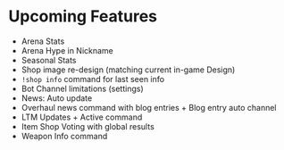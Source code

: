 # Upcoming Features

* Arena Stats
* Arena Hype in Nickname
* Seasonal Stats
* Shop image re-design \(matching current in-game Design\)
* `!shop info` command for last seen info
* Bot Channel limitations \(settings\)
* News: Auto update
* Overhaul news command with blog entries + Blog entry auto channel
* LTM Updates + Active command
* Item Shop Voting with global results
* Weapon Info command

